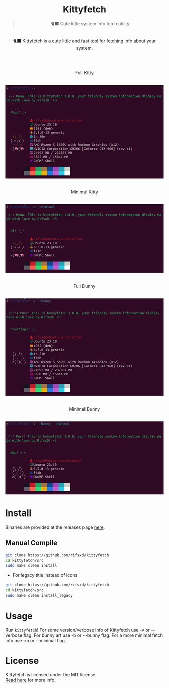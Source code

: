 <div align="center">
	<h1>Kittyfetch</h1>
	<blockquote align="center">🐈‍⬛ Cute little system info fetch utility.</blockquote>
	<p><br>
		🐈‍⬛ Kittyfetch is a cute little and fast tool for fetching info about your system.
	</p><br>
	<p><br> Full Kitty</p><br>
	<img src="/assets/kitty_full.png">
	<p><br> Minimal Kitty</p><br>
	<img src="/assets/kitty_minimal.png">
	<p><br> Full Bunny</p><br>
	<img src="/assets/bunny_full.png">
	<p><br> Minimal Bunny</p><br>
	<img src="/assets/bunny_minimal.png">
</div>

# Install
Binaries are provided at the releases page [here](https://github.com/rifsxd/kittyfetch/releases).

## Manual Compile
```sh
git clone https://github.com/rifsxd/kittyfetch
cd kittyfetch/src
sudo make clean install
```
 - For legacy title instead of icons
```sh
git clone https://github.com/rifsxd/kittyfetch
cd kittyfetch/src
sudo make clean install_legacy
```  

# Usage
Run `kittyfetch`! For some version/verbose info of Kittyfetch use -v or --verbose flag. For bunny art use -b or --bunny flag. For a more minimal fetch info use -m or --minimal flag.

# License
Kittyfetch is licensed under the MIT license.  
[Read here](LICENSE) for more info.
